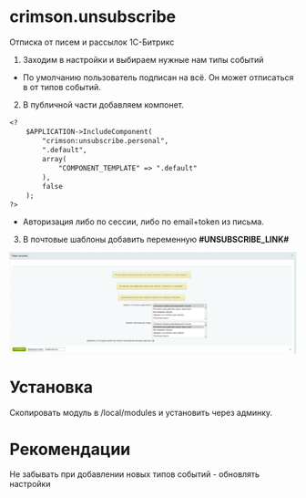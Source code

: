 # crimson.unsubscribe
Отписка от писем и рассылок 1C-Битрикс

1. Заходим в настройки и выбираем нужные нам типы событий
* По умолчанию пользователь подписан на всё. Он может отписаться в от типов событий.

2. В публичной части добавляем компонет. 
```
<?
    $APPLICATION->IncludeComponent(
        "crimson:unsubscribe.personal",
        ".default",
        array(
            "COMPONENT_TEMPLATE" => ".default"
        ),
        false
    );
?>
```
* Авторизация либо по сессии, либо по email+token из письма.

3. В почтовые шаблоны добавить переменную **#UNSUBSCRIBE_LINK#**

![sreenshot](sreenshot.png)

# Установка
Скопировать модуль в /local/modules и установить через админку.

# Рекомендации
Не забывать при добавлении новых типов событий - обновлять настройки